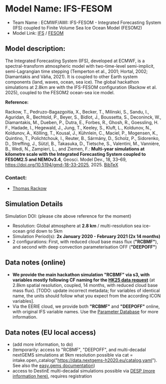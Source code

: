 # Model Name: IFS-FESOM
- Team Name : ECMWF/AWI: IFS-FESOM - Integrated Forecasting System (IFS) coupled to Finite Volume Sea Ice Ocean Model (FESOM2)
- Model Link: [IFS](https://www.ecmwf.int/en/forecasts/documentation-and-support/changes-ecmwf-model) / [FESOM](https://fesom.de)

## Model description: 

The Integrated Forecasting System (IFS), developed at ECMWF, is a spectral-transform atmospheric model with two-time-level semi-implicit, semi-Lagrangian time stepping (Temperton et al., 2001; Hortal, 2002; Diamantakis and Váňa, 2021). It is coupled to other Earth system components (land, waves, ocean, sea ice). The global hackathon simulations at 2.8km are with the IFS-FESOM configuration (Rackow et al. 2025), coupled to the FESOM2 ocean-sea ice model.

**Reference:**

Rackow, T., Pedruzo-Bagazgoitia, X., Becker, T., Milinski, S., Sandu, I., Aguridan, R., Bechtold, P., Beyer, S., Bidlot, J., Boussetta, S., Deconinck, W., Diamantakis, M., Dueben, P., Dutra, E., Forbes, R., Ghosh, R., Goessling, H. F., Hadade, I., Hegewald, J., Jung, T., Keeley, S., Kluft, L., Koldunov, N., Koldunov, A., Kölling, T., Kousal, J., Kühnlein, C., Maciel, P., Mogensen, K., Quintino, T., Polichtchouk, I., Reuter, B., Sármány, D., Scholz, P., Sidorenko, D., Streffing, J., Sützl, B., Takasuka, D., Tietsche, S., Valentini, M., Vannière, B., Wedi, N., Zampieri, L., and Ziemen, F.: **Multi-year simulations at kilometre scale with the Integrated Forecasting System coupled to FESOM2.5 and NEMOv3.4**, Geosci. Model Dev., 18, 33–69, https://doi.org/10.5194/gmd-18-33-2025, 2025. [BibTeX](https://gmd.copernicus.org/articles/18/33/2025/gmd-18-33-2025.bib)

### Contact:
-  [Thomas Rackow](mailto:thomas.rackow@ecmwf.int)

## Simulation Details

Simulation DOI: (please cite above reference for the moment)

- Resolution: Global atmosphere at **2.8 km** / multi-resolution sea ice-ocean grid down to 5km 
- Simulation Period(s): **2x January 2020 - February 2021 (2x 14 months)**
- 2 configurations: First, with reduced cloud base mass flux (**"RCBMF"**), and second with deep convection parameterisation OFF (**"DEEPOFF"**)

## Data notes (online)

- **We provide the main hackathon simulation "RCBMF" via s3, with variables mostly following CF naming for the [HK25 data request](https://digital-earths-global-hackathon.github.io/hosting/technical/data_request.html)** (at 2.8km spatial resolution, coupled, 14 months, with reduced cloud base mass flux). [TODO: update incorrect metadata; for variables of identical name, the units should follow what you expect from the according ICON variables].
- Via the EERIE cloud, we provide both **"RCBMF"** and **"DEEPOFF"** online, with original IFS variable names. Use the [Parameter Database](https://codes.ecmwf.int/grib/param-db/) for more information.

## Data notes (EU local access)

- (add more information, to do)
- (temporarily: access to "RCBMF", "DEEPOFF", and multi-decadal nextGEMS simulations at 9km resolution possible via
cat = intake.open_catalog("https://data.nextgems-h2020.eu/catalog.yaml"). See also the [easy.gems documentation](https://easy.gems.dkrz.de/DYAMOND/NextGEMS/prefinal.html))
- access to DestinE multi-decadal simulations possible via [DESP (more information here)](https://github.com/digital-earths-global-hackathon/hk25-teams/blob/main/hk25-DestinE/intro/introduction.md), requires registration
